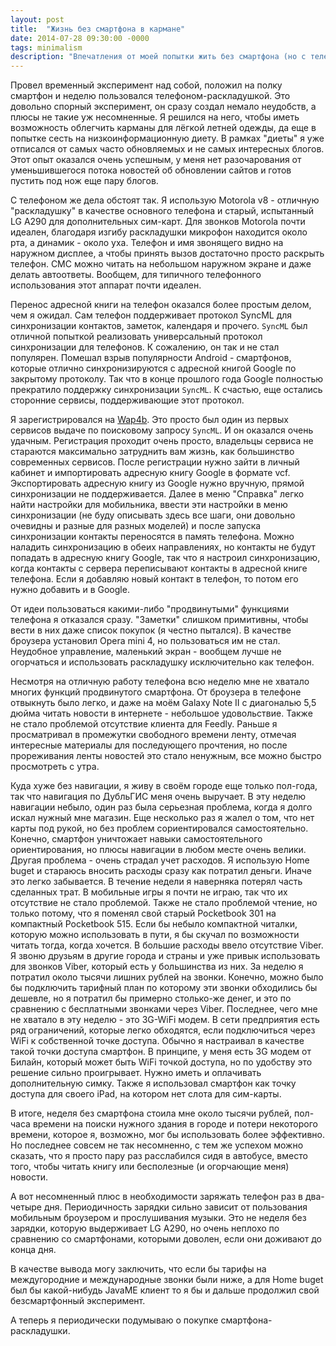 ```yaml
---
layout: post
title:  "Жизнь без смартфона в кармане"
date: 2014-07-28 09:30:00 -0000
tags: minimalism
description: "Впечатления от моей попытки жить без смартфона (но с телефоном) в кармане. С какими техническими трудностями я столкнулся и чего лишился."
---
```


Провел временный эксперимент над собой, положил на полку смартфон и неделю пользовался телефоном-раскладушкой. Это довольно спорный эксперимент, он сразу создал немало неудобств, а плюсы не такие уж несомненные. Я решился на него, чтобы иметь возможность облегчить карманы для лёгкой летней одежды, да еще в попытке сесть на низкоинформационную диету. В рамках "диеты" я уже отписался от самых часто обновляемых и не самых интересных блогов. Этот опыт оказался очень успешным, у меня нет разочарования от уменьшившегося потока новостей об обновлении сайтов и готов пустить под нож еще пару блогов.

С телефоном же дела обстоят так. Я использую Motorola v8 - отличную "раскладушку" в качестве основного телефона и старый, испытанный LG A290 для дополнительных сим-карт. Для звонков Motorola почти идеален, благодаря изгибу раскладушки микрофон находится около рта, а динамик - около уха. Телефон и имя звонящего видно на наружном дисплее, а чтобы принять вызов достаточно просто раскрыть телефон. СМС можно читать на небольшом наружном экране и даже делать автоответы. Вообщем, для типичного телефонного использования этот аппарат почти идеален.

Перенос адресной книги на телефон оказался более простым делом, чем я ожидал. Сам телефон поддерживает протокол SyncML для синхронизации контактов, заметок, календаря и прочего. `SyncML` был отличной попыткой реализовать универсальный протокол синхронизации для телефонов. К сожалению, он так и не стал популярен. Помешал взрыв популярности Android - смартфонов, которые отлично синхронизируются с адресной книгой Google по закрытому протоколу. Так что в конце прошлого года Google полностью прекратило поддержку синхронизации `SyncML`. К счастью, еще остались сторонние сервисы, поддерживающие этот протокол.

Я зарегистрировался на [Wap4b](http://wap4b.ru/index.html). Это просто был один из первых сервисов выдаче по поисковому запросу `SyncML`. И он оказался очень удачным. Регистрация проходит очень просто, владельцы сервиса не стараются максимально затруднить вам жизнь, как большинство современных сервисов. После регистрации нужно зайти в личный кабинет и импортировать адресную книгу Google в формате vcf. Экспортировать адресную книгу из Google нужно вручную, прямой синхронизации не поддерживается. Далее в меню "Справка" легко найти настройки для мобильника, ввести эти настройки в меню синхронизации (не буду описывать здесь все шаги, они довольно очевидны и разные для разных моделей) и после запуска синхронизации контакты переносятся в память телефона. Можно наладить синхронизацию в обеих направлениях, но контакты не будут попадать в адресную книгу Google, так что я настроил синхронизацию, когда контакты с сервера переписывают контакты в адресной книге телефона. Если я добавляю новый контакт в телефон, то потом его нужно добавить и в Google.

От идеи пользоваться какими-либо "продвинутыми" функциями телефона я отказался сразу. "Заметки" слишком примитивны, чтобы вести в них даже список покупок (я честно пытался). В качестве броузера установил Opera mini 4, но пользоваться им не стал. Неудобное управление, маленький экран - вообщем лучше не огорчаться и использовать раскладушку исключительно как телефон.

Несмотря на отличную работу телефона всю неделю мне не хватало многих функций продвинутого смартфона. От броузера в телефоне отвыкнуть было легко, и даже на моём Galaxy Note II с диагональю 5,5 дюйма читать новости в интернете - небольшое удовольствие. Также не стало проблемой отсутствие клиента для Feedly. Раньше я просматривал в промежутки свободного времени ленту, отмечая интересные материалы для последующего прочтения, но после прореживания ленты новостей это стало ненужным, все можно быстро просмотреть с утра.

Куда хуже без навигации, я живу в своём городе еще только пол-года, так что навигация по ДубльГИС меня очень выручает. В эту неделю навигации небыло, один раз была серьезная проблема, когда я долго искал нужный мне магазин. Еще несколько раз я жалел о том, что нет карты под рукой, но без проблем сориентировался самостоятельно. Конечно, смартфон уничтожает навыки самостоятельного ориентирования, но плюсы навигации в любом месте очень велики. Другая проблема - очень страдал учет расходов. Я использую Home buget и стараюсь вносить расходы сразу как потратил деньги. Иначе это легко забывается. В течение недели я наверняка потерял часть сделанных трат. В мобильные игры я почти не играю, так что их отсутствие не стало проблемой. Также не стало проблемой чтение, но только потому, что я поменял свой старый Pocketbook 301 на компактный Pocketbook 515. Если бы небыло компактной читалки, которую можно использовать в пути, я бы скучал по возможности читать тогда, когда хочется. В большие расходы ввело отсутствие Viber. Я звоню друзьям в другие города и страны и уже привык использовать для звонков Viber, который есть у большинства из них. За неделю я потратил около тысячи лишних рублей на звонки. Конечно, можно было бы подключить тарифный план по которому эти звонки обходились бы дешевле, но я потратил бы примерно столько-же денег, и это по сравнению с бесплатными звонками через Viber. Последнее, чего мне не хватало в эту неделю - это 3G-WiFi модем. В сети предприятия есть ряд ограничений, которые легко обходятся, если подключиться через WiFi к собственной точке доступа. Обычно я настраивал в качестве такой точки доступа смартфон. В принципе, у меня есть 3G модем от Билайн, который может быть WiFi точкой доступа, но по удобству это решение сильно проигрывает. Нужно иметь и оплачивать дополнительную симку. Также я использовал смартфон как точку доступа для своего iPad, на котором нет слота для сим-карты.

В итоге, неделя без смартфона стоила мне около тысячи рублей, пол-часа времени на поиски нужного здания в городе и потери некоторого времени, которое я, возможно, мог бы использовать более эффективно. Но последнее совсем не так несомненно, с тем же успехом можно сказать, что я просто пару раз расслабился сидя в автобусе, вместо того, чтобы читать книгу или бесполезные (и огорчающие меня) новости.

А вот несомненный плюс в необходимости заряжать телефон раз в два-четыре дня. Периодичность зарядки сильно зависит от пользования мобильным броузером и прослушивания музыки. Это не неделя без зарядки, которую выдерживает LG A290, но очень неплохо по сравнению со смартфонами, которыми доволен, если они доживают до конца дня.

В качестве вывода могу заключить, что если бы тарифы на междугородние и международные звонки были ниже, а для Home buget был бы какой-нибудь JavaME клиент то я бы и дальше продолжил свой безсмартфонный эксперимент. 

А теперь я периодически подумываю о покупке смартфона-раскладушки.